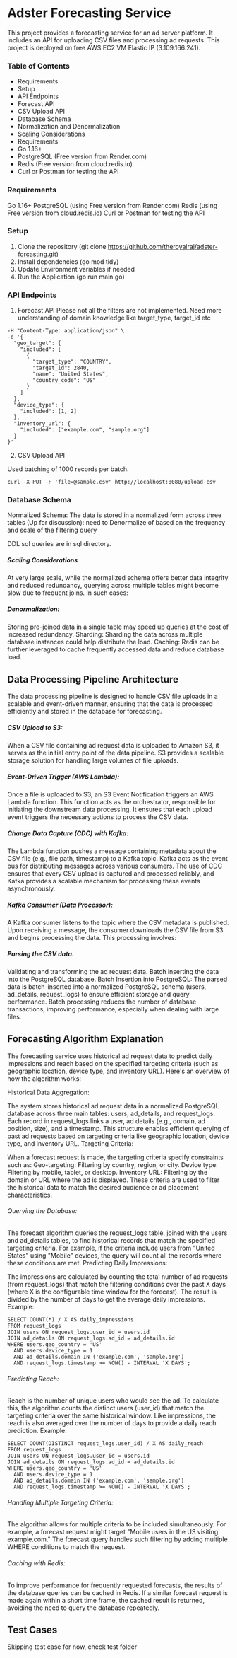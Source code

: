 # Adster Forecasting Service
This project provides a forecasting service for an ad server platform. It includes an API for uploading CSV files and processing ad requests. This project is deployed on free AWS EC2 VM Elastic IP (3.109.166.241).

### Table of Contents
* Requirements
* Setup
* API Endpoints
* Forecast API
* CSV Upload API
* Database Schema
* Normalization and Denormalization
* Scaling Considerations
* Requirements
* Go 1.16+
* PostgreSQL (Free version from Render.com)
* Redis (Free version from cloud.redis.io)
* Curl or Postman for testing the API


### Requirements
Go 1.16+
PostgreSQL (using Free version from Render.com)
Redis (using Free version from cloud.redis.io)
Curl or Postman for testing the API

### Setup
1. Clone the repository (git clone https://github.com/theroyalraj/adster-forcasting.git)
2. Install dependencies (go mod tidy)
3. Update Environment variables if needed
4. Run the Application (go run main.go)

### API Endpoints
1. Forecast API
Please not all the filters are not implemented. Need more understanding of domain knowledge like target_type, target_id etc

``` curl -X POST http://localhost:8080/forecast \
-H "Content-Type: application/json" \
-d '{
  "geo_target": {
    "included": [
      {
        "target_type": "COUNTRY",
        "target_id": 2840,
        "name": "United States",
        "country_code": "US"
      }
    ]
  },
  "device_type": {
    "included": [1, 2]
  },
  "inventory_url": {
    "included": ["example.com", "sample.org"]
  }
}'
```


2. CSV Upload API

Used batching of 1000 records per batch. 

```
curl -X PUT -F 'file=@sample.csv' http://localhost:8080/upload-csv
```


### Database Schema
Normalized Schema:
The data is stored in a normalized form across three tables (Up for discussion):
need to Denormalize of based on the frequency and scale of the filtering query

DDL sql queries are in sql directory.


##### Scaling Considerations
At very large scale, while the normalized schema offers better data integrity and reduced redundancy, querying across multiple tables might become slow due to frequent joins. In such cases:

##### Denormalization: 
Storing pre-joined data in a single table may speed up queries at the cost of increased redundancy.
Sharding: Sharding the data across multiple database instances could help distribute the load.
Caching: Redis can be further leveraged to cache frequently accessed data and reduce database load.


## Data Processing Pipeline Architecture
The data processing pipeline is designed to handle CSV file uploads in a scalable and event-driven manner, ensuring that the data is processed efficiently and stored in the database for forecasting.

##### CSV Upload to S3:
When a CSV file containing ad request data is uploaded to Amazon S3, it serves as the initial entry point of the data pipeline. S3 provides a scalable storage solution for handling large volumes of file uploads.

##### Event-Driven Trigger (AWS Lambda):
Once a file is uploaded to S3, an S3 Event Notification triggers an AWS Lambda function. This function acts as the orchestrator, responsible for initiating the downstream data processing. It ensures that each upload event triggers the necessary actions to process the CSV data.

##### Change Data Capture (CDC) with Kafka:
The Lambda function pushes a message containing metadata about the CSV file (e.g., file path, timestamp) to a Kafka topic. Kafka acts as the event bus for distributing messages across various consumers. The use of CDC ensures that every CSV upload is captured and processed reliably, and Kafka provides a scalable mechanism for processing these events asynchronously.

##### Kafka Consumer (Data Processor):
A Kafka consumer listens to the topic where the CSV metadata is published. Upon receiving a message, the consumer downloads the CSV file from S3 and begins processing the data. This processing involves:

##### Parsing the CSV data.
Validating and transforming the ad request data.
Batch inserting the data into the PostgreSQL database.
Batch Insertion into PostgreSQL:
The parsed data is batch-inserted into a normalized PostgreSQL schema (users, ad_details, request_logs) to ensure efficient storage and query performance. Batch processing reduces the number of database transactions, improving performance, especially when dealing with large files.



## Forecasting Algorithm Explanation
The forecasting service uses historical ad request data to predict daily impressions and reach based on the specified targeting criteria (such as geographic location, device type, and inventory URL). Here's an overview of how the algorithm works:

Historical Data Aggregation:

The system stores historical ad request data in a normalized PostgreSQL database across three main tables: users, ad_details, and request_logs.
Each record in request_logs links a user, ad details (e.g., domain, ad position, size), and a timestamp. This structure enables efficient querying of past ad requests based on targeting criteria like geographic location, device type, and inventory URL.
Targeting Criteria:

When a forecast request is made, the targeting criteria specify constraints such as:
Geo-targeting: Filtering by country, region, or city.
Device type: Filtering by mobile, tablet, or desktop.
Inventory URL: Filtering by the domain or URL where the ad is displayed.
These criteria are used to filter the historical data to match the desired audience or ad placement characteristics.


###### Querying the Database:
The forecast algorithm queries the request_logs table, joined with the users and ad_details tables, to find historical records that match the specified targeting criteria.
For example, if the criteria include users from "United States" using "Mobile" devices, the query will count all the records where these conditions are met.
Predicting Daily Impressions:

The impressions are calculated by counting the total number of ad requests (from request_logs) that match the filtering conditions over the past X days (where X is the configurable time window for the forecast).
The result is divided by the number of days to get the average daily impressions.
Example:
```
SELECT COUNT(*) / X AS daily_impressions
FROM request_logs
JOIN users ON request_logs.user_id = users.id
JOIN ad_details ON request_logs.ad_id = ad_details.id
WHERE users.geo_country = 'US'
  AND users.device_type = 1
  AND ad_details.domain IN ('example.com', 'sample.org')
  AND request_logs.timestamp >= NOW() - INTERVAL 'X DAYS';
  ```


###### Predicting Reach:


Reach is the number of unique users who would see the ad. To calculate this, the algorithm counts the distinct users (user_id) that match the targeting criteria over the same historical window.
Like impressions, the reach is also averaged over the number of days to provide a daily reach prediction.
Example:
```
SELECT COUNT(DISTINCT request_logs.user_id) / X AS daily_reach
FROM request_logs
JOIN users ON request_logs.user_id = users.id
JOIN ad_details ON request_logs.ad_id = ad_details.id
WHERE users.geo_country = 'US'
  AND users.device_type = 1
  AND ad_details.domain IN ('example.com', 'sample.org')
  AND request_logs.timestamp >= NOW() - INTERVAL 'X DAYS';
```

###### Handling Multiple Targeting Criteria:
The algorithm allows for multiple criteria to be included simultaneously. For example, a forecast request might target "Mobile users in the US visiting example.com." The forecast query handles such filtering by adding multiple WHERE conditions to match the request.

###### Caching with Redis:
To improve performance for frequently requested forecasts, the results of the database queries can be cached in Redis. If a similar forecast request is made again within a short time frame, the cached result is returned, avoiding the need to query the database repeatedly.


## Test Cases
Skipping test case for now, check test folder 
